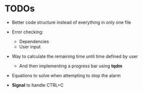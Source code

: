 # TODOs

* Better code structure instead of everything in only one file

* Error checking:
    * Dependencies
    * User input

* Way to calculate the remaining time until time defined by user
    * And then implementing a progress bar using **tqdm**

* Equations to solve when attempting to stop the alarm

* **Signal** to handle CTRL+C
